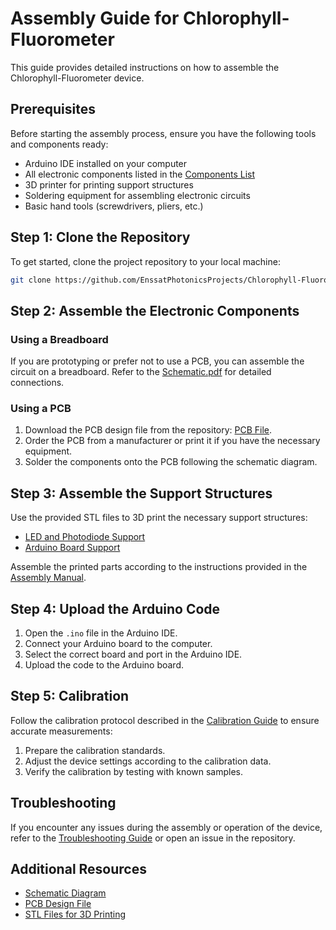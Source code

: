 # Assembly Guide for Chlorophyll-Fluorometer

This guide provides detailed instructions on how to assemble the Chlorophyll-Fluorometer device.

## Prerequisites

Before starting the assembly process, ensure you have the following tools and components ready:

- Arduino IDE installed on your computer
- All electronic components listed in the [Components List](components.md)
- 3D printer for printing support structures
- Soldering equipment for assembling electronic circuits
- Basic hand tools (screwdrivers, pliers, etc.)

## Step 1: Clone the Repository

To get started, clone the project repository to your local machine:

```bash
git clone https://github.com/EnssatPhotonicsProjects/Chlorophyll-Fluorometer.git
```

## Step 2: Assemble the Electronic Components

### Using a Breadboard

If you are prototyping or prefer not to use a PCB, you can assemble the circuit on a breadboard. Refer to the [Schematic.pdf](path/to/Schematic.pdf) for detailed connections.

### Using a PCB

1. Download the PCB design file from the repository: [PCB File](hardware/PCB.brd).
2. Order the PCB from a manufacturer or print it if you have the necessary equipment.
3. Solder the components onto the PCB following the schematic diagram.

## Step 3: Assemble the Support Structures

Use the provided STL files to 3D print the necessary support structures:

- [LED and Photodiode Support](STL_file_ready_to_3D_printing/support_led_photodiode.stl)
- [Arduino Board Support](STL_file_ready_to_3D_printing/support_arduino.stl)

Assemble the printed parts according to the instructions provided in the [Assembly Manual](assembly_manual.md).

## Step 4: Upload the Arduino Code

1. Open the `.ino` file in the Arduino IDE.
2. Connect your Arduino board to the computer.
3. Select the correct board and port in the Arduino IDE.
4. Upload the code to the Arduino board.

## Step 5: Calibration

Follow the calibration protocol described in the [Calibration Guide](calibration.md) to ensure accurate measurements:

1. Prepare the calibration standards.
2. Adjust the device settings according to the calibration data.
3. Verify the calibration by testing with known samples.

## Troubleshooting

If you encounter any issues during the assembly or operation of the device, refer to the [Troubleshooting Guide](troubleshooting.md) or open an issue in the repository.

## Additional Resources

- [Schematic Diagram](path/to/Schematic.pdf)
- [PCB Design File](path/to/PCB_file)
- [STL Files for 3D Printing](STL_file_ready_to_3D_printing/)
